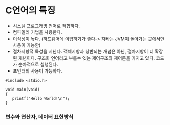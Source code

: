 # C언어의 특징

- 시스템 프로그래밍 언어로 적합하다.
- 컴파일러 기법을 사용한다.
- 이식성이 높다. (하드웨어에 이입하기가 좋다-> 자바는 JVM이 돌아가는 곳에서만 사용이 가능함)
- 절차지향적 특성을 지닌다. 객체지향과 상반되는 개념은 아닌, 절차지향이 더 확장된 개념이다. 구조화 언어라고 부를수 잇는 제어구조와 제어문을 가지고 있다. 코드가 순차적으로 실행된다. 
- 포인터의 사용이 가능하다.

 ```
#include <stdio.h>

void main(void)
{
	printf("Hello World!\n");
}
 ```


### 변수와 연산자, 데이터 표현방식

